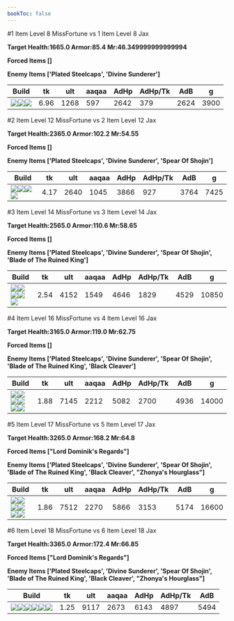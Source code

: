 ```yaml
---
bookToc: false
---
```


#1 Item Level 8 MissFortune vs 1 Item Level 8 Jax

**Target Health:1665.0 Armor:85.4 Mr:46.349999999999994**


**Forced Items []**


**Enemy Items ['Plated Steelcaps', 'Divine Sunderer']**




Build | tk | ult | aaqaa | AdHp | AdHp/Tk | AdB | g
-|-|-|-|-|-|-|-
![](/item/3142.png)![](/item/1055.png)![](/item/1036.png)|6.96|1268|597|2642|379|2624|3900




























































#2 Item Level 12 MissFortune vs 2 Item Level 12 Jax

**Target Health:2365.0 Armor:102.2 Mr:54.55**


**Forced Items []**


**Enemy Items ['Plated Steelcaps', 'Divine Sunderer', 'Spear Of Shojin']**




Build | tk | ult | aaqaa | AdHp | AdHp/Tk | AdB | g
-|-|-|-|-|-|-|-
![](/item/3142.png)![](/item/3036.png)![](/item/1055.png)![](/item/1037.png)|4.17|2640|1045|3866|927|3764|7425




























































#3 Item Level 14 MissFortune vs 3 Item Level 14 Jax

**Target Health:2565.0 Armor:110.6 Mr:58.65**


**Forced Items []**


**Enemy Items ['Plated Steelcaps', 'Divine Sunderer', 'Spear Of Shojin', 'Blade of The Ruined King']**




Build | tk | ult | aaqaa | AdHp | AdHp/Tk | AdB | g
-|-|-|-|-|-|-|-
![](/item/3142.png)![](/item/3036.png)![](/item/6676.png)![](/item/1055.png)![](/item/1038.png)|2.54|4152|1549|4646|1829|4529|10850




























































#4 Item Level 16 MissFortune vs 4 Item Level 16 Jax

**Target Health:3165.0 Armor:119.0 Mr:62.75**


**Forced Items []**


**Enemy Items ['Plated Steelcaps', 'Divine Sunderer', 'Spear Of Shojin', 'Blade of The Ruined King', 'Black Cleaver']**




Build | tk | ult | aaqaa | AdHp | AdHp/Tk | AdB | g
-|-|-|-|-|-|-|-
![](/item/3142.png)![](/item/3036.png)![](/item/6676.png)![](/item/3179.png)![](/item/1038.png)![](/item/1038.png)|1.88|7145|2212|5082|2700|4936|14000




























































#5 Item Level 17 MissFortune vs 5 Item Level 17 Jax

**Target Health:3265.0 Armor:168.2 Mr:64.8**


**Forced Items ["Lord Dominik's Regards"]**


**Enemy Items ['Plated Steelcaps', 'Divine Sunderer', 'Spear Of Shojin', 'Blade of The Ruined King', 'Black Cleaver', "Zhonya's Hourglass"]**




Build | tk | ult | aaqaa | AdHp | AdHp/Tk | AdB | g
-|-|-|-|-|-|-|-
![](/item/3142.png)![](/item/3036.png)![](/item/6676.png)![](/item/3072.png)![](/item/6696.png)![](/item/1038.png)|1.86|7512|2270|5866|3153|5174|16600




























































#6 Item Level 18 MissFortune vs 6 Item Level 18 Jax

**Target Health:3365.0 Armor:172.4 Mr:66.85**


**Forced Items ["Lord Dominik's Regards"]**


**Enemy Items ['Plated Steelcaps', 'Divine Sunderer', 'Spear Of Shojin', 'Blade of The Ruined King', 'Black Cleaver', "Zhonya's Hourglass"]**




Build | tk | ult | aaqaa | AdHp | AdHp/Tk | AdB
-|-|-|-|-|-|-
![](/item/3142.png)![](/item/3036.png)![](/item/6676.png)![](/item/3072.png)![](/item/6696.png)![](/item/6695.png)|1.25|9117|2673|6143|4897|5494




























































